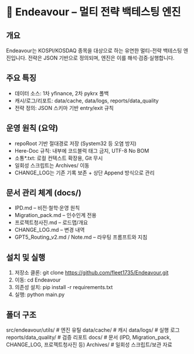 # 🚀 Endeavour – 멀티 전략 백테스팅 엔진

## 개요
Endeavour는 KOSPI/KOSDAQ 종목을 대상으로 하는 유연한 멀티-전략 백테스팅 엔진입니다.
전략은 JSON 기반으로 정의되며, 엔진은 이를 해석·검증·실행합니다.

## 주요 특징
- 데이터 소스: 1차 yfinance, 2차 pykrx 폴백
- 캐시/로그/리포트: data/cache, data/logs, reports/data_quality
- 전략 정의: JSON 스키마 기반 entry/exit 규칙

## 운영 원칙 (요약)
- repoRoot 기반 절대경로 저장 (System32 등 오염 방지)
- Here-Doc 규칙: 내부에 코드블럭 태그 금지, UTF-8 No BOM
- 소통*.txt: 로컬 컨텍스트 확장용, Git 무시
- 일회성 스크립트는 Archives/ 이동
- CHANGE_LOG는 기존 기록 보존 + 상단 Append 방식으로 관리

## 문서 관리 체계 (docs/)
- IPD.md – 비전·철학·운영 원칙
- Migration_pack.md – 인수인계 전용
- 프로젝트청사진.md – 로드맵/개요
- CHANGE_LOG.md – 변경 내역
- GPT5_Routing_v2.md / Note.md – 라우팅 프롬프트와 지침

## 설치 및 실행
1) 저장소 클론: git clone https://github.com/fleet1735/Endeavour.git
2) 이동: cd Endeavour
3) 의존성 설치: pip install -r requirements.txt
4) 실행: python main.py

## 폴더 구조
src/endeavour/utils/    # 엔진 유틸
data/cache/             # 캐시
data/logs/              # 실행 로그
reports/data_quality/   # 검증 리포트
docs/                   # 문서 (IPD, Migration_pack, CHANGE_LOG, 프로젝트청사진 등)
Archives/               # 일회성 스크립트/보관 자료

